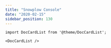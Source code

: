 ```yaml
---
title: "Snowplow Console"
date: "2020-02-15"
sidebar_position: 130
---
```


```mdx-code-block
import DocCardList from '@theme/DocCardList';

<DocCardList />
```
